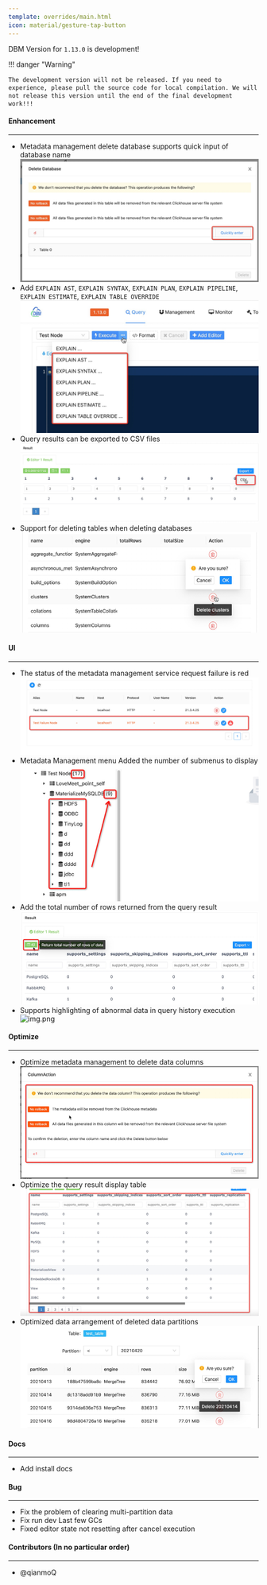 ```yaml
---
template: overrides/main.html
icon: material/gesture-tap-button
---
```


DBM Version for `1.13.0` is development!

!!! danger "Warning"

    The development version will not be released. If you need to experience, please pull the source code for local compilation. We will not release this version until the end of the final development work!!!

#### Enhancement

---

- Metadata management delete database supports quick input of database name
  ![Quickly enter](/assets/images/1.13.0/quickly_enter.jpg)
- Add `EXPLAIN AST`, `EXPLAIN SYNTAX`, `EXPLAIN PLAN`, `EXPLAIN PIPELINE`, `EXPLAIN ESTIMATE`, `EXPLAIN TABLE OVERRIDE`
  ![EXPLAIN ...](/assets/images/1.13.0/explain.jpg)
- Query results can be exported to CSV files
  ![Export](/assets/images/1.13.0/export.png)
- Support for deleting tables when deleting databases
  ![img.png](/assets/images/1.13.0/delete_table_on_database.png)

#### UI

---

- The status of the metadata management service request failure is red
  ![Service failure](/assets/images/1.13.0/service_failure.png)
- Metadata Management menu Added the number of submenus to display
  ![Submenus count](/assets/images/1.13.0/submenus_count.png)
- Add the total number of rows returned from the query result
  ![Query result](/assets/images/1.13.0/query_result.png)
- Supports highlighting of abnormal data in query history execution
  ![img.png](/assets/images/1.13.0/abnormal_execution_highlighting.png)

#### Optimize

----

- Optimize metadata management to delete data columns
  ![img.png](/assets/images/1.13.0/delete_column.png)
- Optimize the query result display table
  ![Table](/assets/images/1.13.0/table.png)
- Optimized data arrangement of deleted data partitions
  ![img.png](/assets/images/1.13.0/clean_partitions.png)

#### Docs

---

- Add install docs

#### Bug

---

- Fix the problem of clearing multi-partition data
- Fix run dev Last few GCs
- Fixed editor state not resetting after cancel execution

#### Contributors (In no particular order)

---

- @qianmoQ
